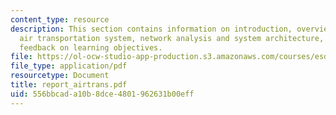 ```yaml
---
content_type: resource
description: This section contains information on introduction, overview of the U.S.
  air transportation system, network analysis and system architecture, conclusion,
  feedback on learning objectives.
file: https://ol-ocw-studio-app-production.s3.amazonaws.com/courses/esd-342-advanced-system-architecture-spring-2006/556bbcada10b8dce4801962631b00eff_report_airtrans.pdf
file_type: application/pdf
resourcetype: Document
title: report_airtrans.pdf
uid: 556bbcad-a10b-8dce-4801-962631b00eff
---
```

